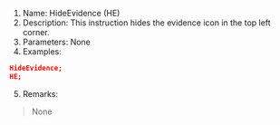 1. Name: HideEvidence (HE)
2. Description: This instruction hides the evidence icon in the top left corner.
3. Parameters: None
4. Examples:
```json
HideEvidence;
HE;
```
5. Remarks:
> None
